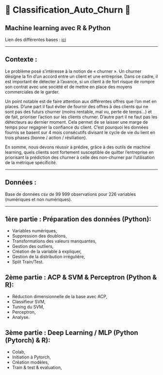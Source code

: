 # :school: Classification_Auto_Churn :school:

## Machine learning avec R & Python

Lien des différentes bases : [ici](https://drive.google.com/drive/u/0/folders/1hfs31nPxfJgF0WdZBHp-DUmQwSnNMnqa)

***

## Contexte : 

Le problème posé s’intéresse à la notion de « churner ». Un churner désigne la fin d’un accord entre un client et une entreprise. Dans ce cadre, il est important de détecter à l’avance, si un client à de fort risque de rompre son contrat avec une société et de mettre en place des moyens commerciales de le garder. 

Un point notable est de faire attention aux différentes offres que l’on met en places. D’une part il faut éviter de fournir des offres à des clients qui ne sont pas des futurs churner (moins rentable, mal vu, perte de temps…) et de fait, prioriser l’action sur les clients churner. D’autre part il ne faut pas les détecteurs au dernier moment. Cela permet de se laisser une marge de temps pour regagner la confiance du client. C’est pourquoi les données fournis se basent sur 4 mois consécutifs divisant le cycle de vie du lient en trois phases (bonne / action / résiliation). 

En somme, nous devons réussir à prédire, grâce à des outils de machine learning, quels clients sont fortement susceptible de quitter l’entreprise en priorisant la prédiction des churner à celle des non-churner par l’utilisation de la métrique spécificité. 

***

## Données :

Base de données csv de 99 999 observations pour 226 variables (numériques et non numériques). 

***

## 1ère partie : Préparation des données (Python):

- Variables numériques,
- Suppression des doublons,
- Transformations des valeurs manquantes,
- Gestion des outliers, 
- Création de la variable à expliquer,
- Gestion de la distribution irrégulière,
- Split Train/Test.

## 2ème partie : ACP & SVM & Perceptron (Python & R):

- Réduction dimensionnelle de la base avec ACP,
- Classifieur SVM,
- Tuning du SVM,
- Perceptron,
- Analyse.

## 3ème partie : Deep Learning / MLP (Python (Pytorch) & R):

- Colab,
- Initiation à Pytorch,
- Création modèles,
- Train & test & evaluation,


